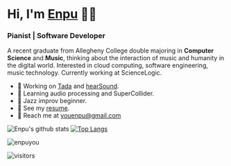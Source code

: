 # Hi, I'm [Enpu](https://enpuyou.netlify.app) :eyes::space_invader:

### Pianist | Software Developer

A recent graduate from Allegheny College double majoring in **Computer Science** and **Music**,
thinking about the interaction of music and humanity in the digital world. Interested in
cloud computing, software engineering, music technology. Currently working at ScienceLogic.

- :dart: Working on [Tada](https://tada-predict.netlify.app) and [hearSound](https://github.com/enpuyou/hearSound).
- :electric_plug: Learning audio processing and SuperCollider.
- :musical_keyboard: Jazz improv beginner.
- :page_facing_up: See my [resume](https://github.com/enpuyou/resume/blob/main/main.pdf).
- :email: Reach me at youenpu@gmail.com

![Enpu's github stats](https://github-readme-stats.vercel.app/api?username=enpuyou&show_icons=true&hide_border=true&count_private=true&title_color=5232a8&icon_color=457a59)
[![Top Langs](https://github-readme-stats.vercel.app/api/top-langs/?username=enpuyou&layout=compact&title_color=5232a8&hide_border=true&langs_count=8)](https://github.com/enpuyou)
<p><img align="center" src="https://github-readme-streak-stats.herokuapp.com/?user=enpuyou&" alt="enpuyou" /></p>


<!-- [![ReadMe Card](https://github-readme-stats.vercel.app/api/pin/?username=Allegheny-Mozilla-Fellows&repo=textMining)](https://github.com/Allegheny-Mozilla-Fellows/textMining)
[![ReadMe Card](https://github-readme-stats.vercel.app/api/pin/?username=Tada-Project&repo=tada)](https://github.com/Tada-Project/tada)
[![ReadMe Card](https://github-readme-stats.vercel.app/api/pin/?username=enpuyou&repo=script-api-lambda-dynamodb)](https://github.com/enpuyou/script-api-lambda-dynamodb)
[![ReadMe Card](https://github-readme-stats.vercel.app/api/pin/?username=GatorEducator&repo=gatorgradle)](https://github.com/GatorEducator/gatorgradle)
[![ReadMe Card](https://github-readme-stats.vercel.app/api/pin/?username=AVMf&repo=avmf)](https://github.com/AVMf/avmf)
[![ReadMe Card](https://github-readme-stats.vercel.app/api/pin/?username=inTestiGator&repo=pytest-santa)](https://github.com/inTestiGator/pytest-santa) -->

 ![visitors](https://visitor-badge.laobi.icu/badge?page_id=enpuyou.enpuyou&title=Views)
